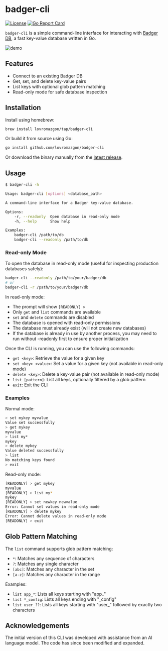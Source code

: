 # badger-cli

[![License](https://img.shields.io/github/license/lovromazgon/badger-cli)](https://github.com/ConduitIO/conduit/blob/main/LICENSE)
[![Go Report Card](https://goreportcard.com/badge/github.com/lovromazgon/badger-cli)](https://goreportcard.com/report/github.com/lovromazgon/badger-cli)

`badger-cli` is a simple command-line interface for interacting with [Badger DB](https://github.com/dgraph-io/badger), 
a fast key-value database written in Go.

![demo](https://github.com/user-attachments/assets/370d3b7a-b4b7-49f0-9ff9-b1279ddb8181)

## Features

- Connect to an existing Badger DB
- Get, set, and delete key-value pairs
- List keys with optional glob pattern matching
- Read-only mode for safe database inspection

## Installation

Install using homebrew:

```sh
brew install lovromazgon/tap/badger-cli
```

Or build it from source using Go:

```sh
go install github.com/lovromazgon/badger-cli
```

Or download the binary manually from the [latest release](https://github.com/lovromazgon/badger-cli/releases/latest).

## Usage

```sh
$ badger-cli -h

Usage: badger-cli [options] <database_path>

A command-line interface for a Badger key-value database.

Options:
    -r, --readonly  Open database in read-only mode
    -h, --help      Show help

Examples:
    badger-cli /path/to/db
    badger-cli --readonly /path/to/db
```

### Read-only Mode

To open the database in read-only mode (useful for inspecting production databases safely):

```sh
badger-cli --readonly /path/to/your/badger/db
# or
badger-cli -r /path/to/your/badger/db
```

In read-only mode:
- The prompt will show `[READONLY] >`
- Only `get` and `list` commands are available
- `set` and `delete` commands are disabled
- The database is opened with read-only permissions
- The database must already exist (will not create new databases)
- If the database is already in use by another process, you may need to run without -readonly first to ensure proper initialization

Once the CLI is running, you can use the following commands:

- `get <key>`: Retrieve the value for a given key
- `set <key> <value>`: Set a value for a given key (not available in read-only mode)
- `delete <key>`: Delete a key-value pair (not available in read-only mode)
- `list [pattern]`: List all keys, optionally filtered by a glob pattern
- `exit`: Exit the CLI

### Examples

Normal mode:
```sh
> set mykey myvalue
Value set successfully
> get mykey
myvalue
> list my*
mykey
> delete mykey
Value deleted successfully
> list
No matching keys found
> exit
```

Read-only mode:
```sh
[READONLY] > get mykey
myvalue
[READONLY] > list my*
mykey
[READONLY] > set newkey newvalue
Error: Cannot set values in read-only mode
[READONLY] > delete mykey
Error: Cannot delete values in read-only mode
[READONLY] > exit
```

## Glob Pattern Matching

The `list` command supports glob pattern matching:

- `*`: Matches any sequence of characters
- `?`: Matches any single character
- `[abc]`: Matches any character in the set
- `[a-z]`: Matches any character in the range

Examples:
- `list app_*`: Lists all keys starting with "app_"
- `list *_config`: Lists all keys ending with "_config"
- `list user_??`: Lists all keys starting with "user_" followed by exactly two characters

## Acknowledgements

The initial version of this CLI was developed with assistance from an AI language model. The code has since been modified and expanded.
